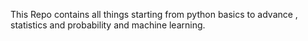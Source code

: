 This Repo contains all things starting from python basics to advance , statistics and probability and machine learning.
